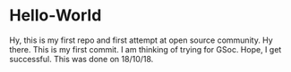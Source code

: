 # Hello-World
Hy, this is my first repo and first attempt at open source community. 
Hy there. This is my first commit. I am thinking of trying for GSoc. Hope, I get successful. This was done on 18/10/18.
